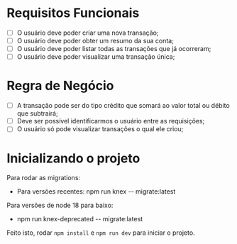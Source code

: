 # Requisitos Funcionais

- [ ] O usuário deve poder criar uma nova transação;
- [ ] O usuário deve poder obter um resumo da sua conta;
- [ ] O usuário deve poder listar todas as transações que já ocorreram;
- [ ] O usuário deve poder visualizar uma transação única;

# Regra de Negócio

- [ ] A transação pode ser do tipo crédito que somará ao valor total ou débito que subtrairá;
- [ ] Deve ser possível identificarmos o usuário entre as requisições;
- [ ] O usuário só pode visualizar transações o qual ele criou;

# Inicializando o projeto

Para rodar as migrations:

- Para versões recentes:
npm run knex -- migrate:latest

Para versões de node 18 para baixo:
- npm run knex-deprecated -- migrate:latest

Feito isto, rodar `npm install` e `npm run dev` para iniciar o projeto.